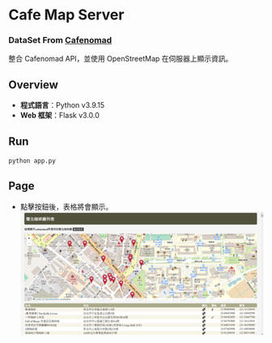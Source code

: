 # Cafe Map Server


### DataSet From [Cafenomad](https://cafenomad.tw/)
整合 Cafenomad API，並使用 OpenStreetMap 在伺服器上顯示資訊。

## Overview

- **程式語言**：Python v3.9.15  
- **Web 框架**：Flask v3.0.0  

## Run

```bash
python app.py
```

## Page
- 點擊按鈕後，表格將會顯示。  
![image](https://github.com/yuhexiong/cafe-map-server-flask-python/blob/main/image/example.png)